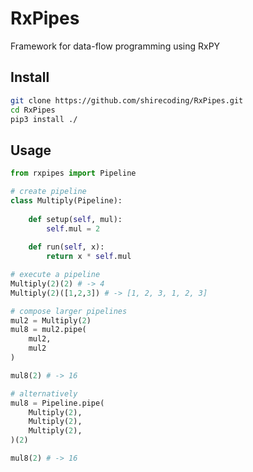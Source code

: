 # RxPipes
Framework for data-flow programming using RxPY

## Install

```bash
git clone https://github.com/shirecoding/RxPipes.git
cd RxPipes
pip3 install ./
```

## Usage

```python
from rxpipes import Pipeline

# create pipeline
class Multiply(Pipeline):
    
    def setup(self, mul):
        self.mul = 2
    
    def run(self, x):
        return x * self.mul

# execute a pipeline
Multiply(2)(2) # -> 4
Multiply(2)([1,2,3]) # -> [1, 2, 3, 1, 2, 3]

# compose larger pipelines
mul2 = Multiply(2)
mul8 = mul2.pipe(
    mul2,
    mul2
)

mul8(2) # -> 16

# alternatively
mul8 = Pipeline.pipe(
    Multiply(2),
    Multiply(2),
    Multiply(2),
)(2)

mul8(2) # -> 16
```